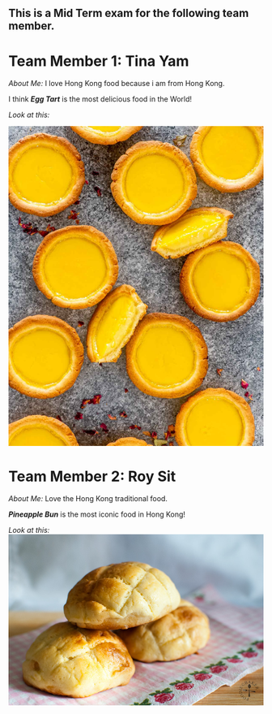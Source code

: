 ## This is a Mid Term exam for the following team member.

# Team Member 1: Tina Yam
_*About Me:*_
I love Hong Kong food because i am from Hong Kong. 

I think _**Egg Tart**_ is the most delicious food in the World!

_*Look at this:*_

![image egg tart](img/yummy_egg_tarts.jpeg)


# Team Member 2: Roy Sit
_*About Me:*_
Love the Hong Kong traditional food.

_**Pineapple Bun**_ is the most iconic food in Hong Kong!

_*Look at this:*_
![image 3 buns](img/3_buns.jpg)

